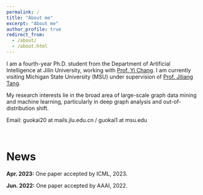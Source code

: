 ```yaml
---
permalink: /
title: "About me"
excerpt: "About me"
author_profile: true
redirect_from: 
  - /about/
  - /about.html
---
```


I am a fourth-year Ph.D. student from the Department of Artificial Intelligence at Jilin University, 
working with [Prof. Yi Chang](http://www.yichang-cs.com/). I am currently visiting Michigan State University (MSU) under supervision of [Prof. Jiliang Tang](https://www.cse.msu.edu/~tangjili/). 


My research interests lie in the broad area of large-scale graph data mining and machine learning, 
particularly in deep graph analysis and out-of-distribution shift.

Email: guokai20 at mails.jlu.edu.cn / guokai1 at msu.edu 


<br />

News
=====
**Apr. 2023:**  One paper accepted by ICML, 2023.

**Jun. 2022:**  One paper accepted by AAAI, 2022.

